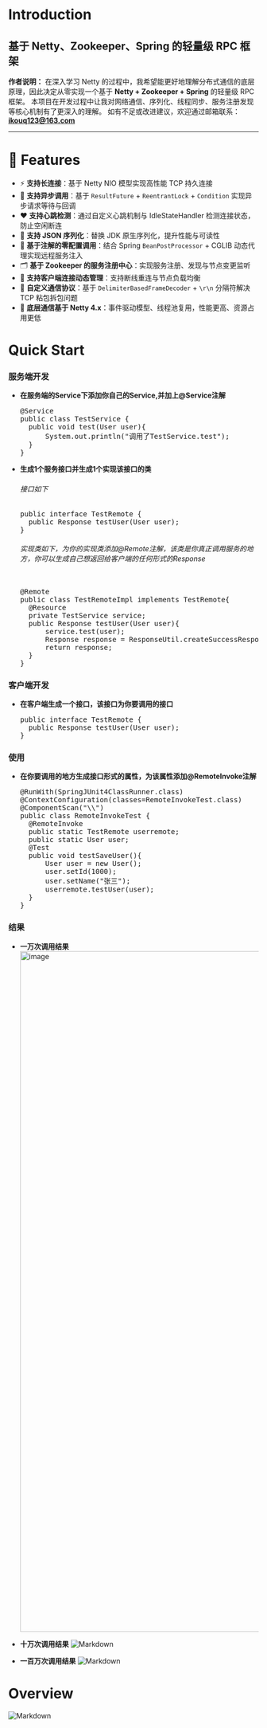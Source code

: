 # Introduction 

## 基于 Netty、Zookeeper、Spring 的轻量级 RPC 框架

**作者说明：**
 在深入学习 Netty 的过程中，我希望能更好地理解分布式通信的底层原理，因此决定从零实现一个基于 **Netty + Zookeeper + Spring** 的轻量级 RPC 框架。
 本项目在开发过程中让我对网络通信、序列化、线程同步、服务注册发现等核心机制有了更深入的理解。
 如有不足或改进建议，欢迎通过邮箱联系：**ikouq123@163.com**

------

# 🚀 Features

- ⚡ **支持长连接**：基于 Netty NIO 模型实现高性能 TCP 持久连接
- 🔄 **支持异步调用**：基于 `ResultFuture` + `ReentrantLock` + `Condition` 实现异步请求等待与回调
- ❤️ **支持心跳检测**：通过自定义心跳机制与 IdleStateHandler 检测连接状态，防止空闲断连
- 🧠 **支持 JSON 序列化**：替换 JDK 原生序列化，提升性能与可读性
- 🧩 **基于注解的零配置调用**：结合 Spring `BeanPostProcessor` + CGLIB 动态代理实现远程服务注入
- 🗂️ **基于 Zookeeper 的服务注册中心**：实现服务注册、发现与节点变更监听
- 🔌 **支持客户端连接动态管理**：支持断线重连与节点负载均衡
- 📡 **自定义通信协议**：基于 `DelimiterBasedFrameDecoder` + `\r\n` 分隔符解决 TCP 粘包拆包问题
- 🧱 **底层通信基于 Netty 4.x**：事件驱动模型、线程池复用，性能更高、资源占用更低

# Quick Start

### 服务端开发

- **在服务端的Service下添加你自己的Service,并加上@Service注解**

  <pre>
  @Service
  public class TestService {
  	public void test(User user){
  		System.out.println("调用了TestService.test");
  	}
  }
  </pre>

- **生成1个服务接口并生成1个实现该接口的类**

  ###### 接口如下

  <pre>
  public interface TestRemote {
  	public Response testUser(User user);  
  }
  </pre>

  ###### 实现类如下，为你的实现类添加@Remote注解，该类是你真正调用服务的地方，你可以生成自己想返回给客户端的任何形式的Response

  <pre> 
  @Remote
  public class TestRemoteImpl implements TestRemote{
  	@Resource
  	private TestService service;
  	public Response testUser(User user){
  		service.test(user);
  		Response response = ResponseUtil.createSuccessResponse(user);
  		return response;
  	}
  }	
  </pre>


### 客户端开发

- **在客户端生成一个接口，该接口为你要调用的接口**

  <pre>
  public interface TestRemote {
  	public Response testUser(User user);
  }
  </pre>

### 使用

- **在你要调用的地方生成接口形式的属性，为该属性添加@RemoteInvoke注解**

  <pre>
  @RunWith(SpringJUnit4ClassRunner.class)
  @ContextConfiguration(classes=RemoteInvokeTest.class)
  @ComponentScan("\\")
  public class RemoteInvokeTest {
  	@RemoteInvoke
  	public static TestRemote userremote;
  	public static User user;
  	@Test
  	public void testSaveUser(){
  		User user = new User();
  		user.setId(1000);
  		user.setName("张三");
  		userremote.testUser(user);
  	}
  }	
  </pre>

### 结果

- **一万次调用结果**
  <img width="2554" height="1367" alt="image" src="https://github.com/user-attachments/assets/ea12be3a-f0a6-4104-9492-2284256241eb" />

- **十万次调用结果**
  ![Markdown](https://s1.ax1x.com/2018/07/06/PZM3N9.png)

- **一百万次调用结果**
  ![Markdown](https://s1.ax1x.com/2018/07/06/PZMY1x.png)



# Overview

![Markdown](https://s1.ax1x.com/2018/07/06/PZK3SP.png)
